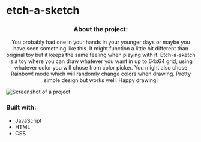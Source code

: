 # etch-a-sketch

### <div align=center> About the project:
<div align=center>
  You probably had one in your hands in your younger days or maybe you have seen something like this. It might function a little bit different than original toy but it keeps the same feeling when playing with it. Etch-a-sketch is a toy where you can draw whatever you want in up to 64x64 grid, using whatever color you will chose from color picker. You might also chose Rainbow! mode which will randomly change colors when drawing. Pretty simple design but works well. Happy drawing!
</div>
  
 ![Screenshot of a project]()

 ### Built with:
  <ul>
    <li> JavaScript</li>
    <li> HTML</li>
    <li> CSS </li>
  </ul>
